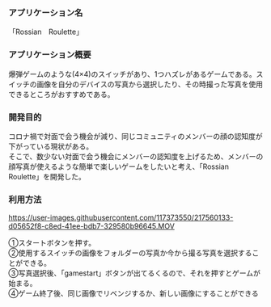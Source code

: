 ### アプリケーション名
「Rossian　Roulette」

### アプリケーション概要
爆弾ゲームのような(4×4)のスイッチがあり、1つハズレがあるゲームである。スイッチの画像を自分のデバイスの写真から選択したり、その時撮った写真を使用できるところがおすすめである。　　

### 開発目的
コロナ禍で対面で会う機会が減り、同じコミュニティのメンバーの顔の認知度が下がっている現状がある。  
そこで、数少ない対面で会う機会にメンバーの認知度を上げるため、メンバーの顔写真が使えるような簡単で楽しいゲームをしたいと考え、「Rossian　Roulette」を開発した。

### 利用方法


https://user-images.githubusercontent.com/117373550/217560133-d05652f8-c8ed-41ee-bdb7-329580b96645.MOV



①スタートボタンを押す。  
②使用するスイッチの画像をフォルダーの写真か今から撮る写真を選択することができる。  
③写真選択後、「gamestart」ボタンが出てるくるので、それを押すとゲームが始まる。  
④ゲーム終了後、同じ画像でリベンジするか、新しい画像にすることができる

